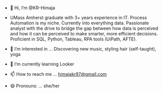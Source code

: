 - 👋 Hi, I’m @KR-Himaja

- UMass Amherst graduate with 3+ years experience in IT. Process Automation is my niche. Currently into everything data. Passionate analyst with the drive to bridge the gap between how data is perceived and how it can be perceived to make smarter, more efficient decisions. Proficient in SQL, Python, Tableau, RPA tools (UiPath, AFTE).
- 👀 I’m interested in ... Discovering new music, styling hair (self-taught), yoga
- 🌱 I’m currently learning Looker
- 📫 How to reach me ... himajakr97@gmail.com
- 😄 Pronouns: ... she/her

<!---
KR-Himaja/KR-Himaja is a ✨ special ✨ repository because its `README.md` (this file) appears on your GitHub profile.
You can click the Preview link to take a look at your changes.
--->
